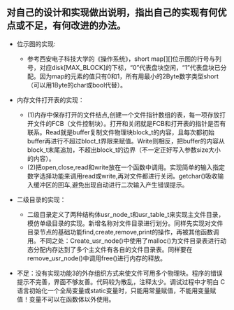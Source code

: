 
## 对自己的设计和实现做出说明，指出自己的实现有何优点或不足，有何改进的办法。
* 位示图的实现:
  * 参考西安电子科技大学的《操作系统》，short map[][]位示图的行号与列号，对应disk[MAX_BLOCK]的下标，“0”代表盘块空闲，“1”代表盘块已分配。因为map的元素的值只有0和1，所有用最小的2Byte数字类型short（可以用1Byte的char或bool代替）。
* 内存文件打开表的实现：
  * (1)内存中保存打开的文件结点,创建一个文件指针数组的表，每一项存放打开文件的FCB（文件控制块）。打开和关闭就是FCB和打开表的指针是否有联系。Read就是buffer复制文件物理块block_t的内容，且每次都初始buffer再进行不超过bloct_t界限来赋值。Write则相反，把buffer的内容从block_t末尾追加，不超出block_t的边界（不一定正好写入参数size大小的内容）。
  * (2)把open,close,read和write放在一个函数中调用。实现简单的输入指定数字选择功能来调用read或write,再对文件都进行关闭。getchar()吸收输入缓冲区的回车,避免出现自动进行二次输入产生错误提示。

* 二级目录的实现：
  * 二级目录定义了两种结构体usr_node_t和usr_table_t来实现主文件目录，模仿单级目录的实现。新增名称对文件目录进行划分。同样先实现对文件目录节点的基础功能find,create,remove,print的操作，再被其他函数调用。不同之处：Create_usr_node()中使用了malloc()为文件目录表进行动态分配内存达到了多个主文件有各自的文件目录表。同样要在remove_usr_node()中调用free()进行内存的释放。

- 不足：没有实现功能3的外存组织方式来使文件可用多个物理块。程序的错误提示不完善，界面不够友善。代码较为散乱，注释太少。调试过程中才明白 C语言初始化一个全局变量或static变量时，只能用常量赋值，不能用变量赋值！变量不可以在函数体以外使用。

